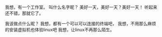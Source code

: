 我想，有一个工作室。
叫什么名字昵？
美好一天，美好一天？美好一天！
听起来还不错，那就它了。

我该做点什么昵？
我想，都有一个可以可以连接的终端吧，
我想，不用那么麻烦的安装虚拟机也体验linux吧
我想，让linux不再那么陌生。


